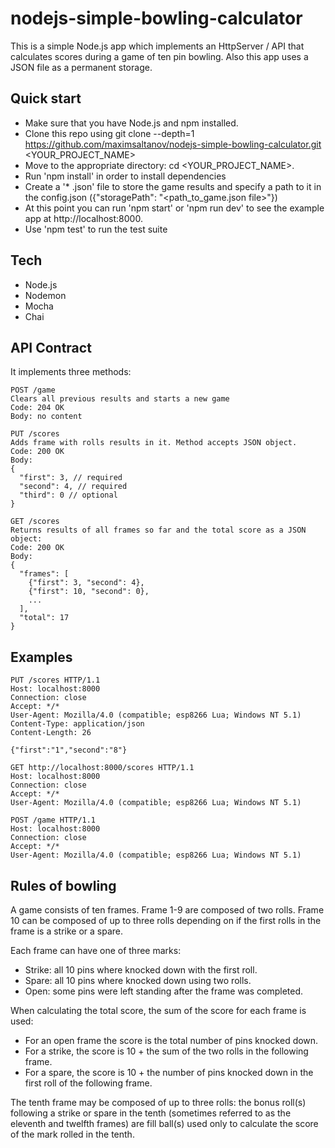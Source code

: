 # nodejs-simple-bowling-calculator

This is a simple Node.js app which implements an HttpServer / API that calculates scores during a game of ten pin bowling. Also this app uses a JSON file as a permanent storage.

## Quick start

- Make sure that you have Node.js and npm installed.
- Clone this repo using git clone --depth=1 https://github.com/maximsaltanov/nodejs-simple-bowling-calculator.git <YOUR_PROJECT_NAME>
- Move to the appropriate directory: cd <YOUR_PROJECT_NAME>.
- Run 'npm install' in order to install dependencies
- Create a '* .json' file to store the game results and specify a path to it in the config.json ({"storagePath": "<path_to_game.json file>"})
- At this point you can run 'npm start' or 'npm run dev' to see the example app at http://localhost:8000.
- Use 'npm test' to run the test suite

## Tech

- Node.js
- Nodemon
- Mocha
- Chai

## API Contract

It implements three methods:

```
POST /game
Clears all previous results and starts a new game 
Code: 204 OK
Body: no content
```

```
PUT /scores
Adds frame with rolls results in it. Method accepts JSON object. 
Code: 200 OK
Body: 
{
  "first": 3, // required
  "second": 4, // required
  "third": 0 // optional
}
```

```
GET /scores	
Returns results of all frames so far and the total score as a JSON object:
Code: 200 OK
Body:
{
  "frames": [
    {"first": 3, "second": 4},
    {"first": 10, "second": 0},
    ... 
  ],
  "total": 17
}
```

## Examples

```
PUT /scores HTTP/1.1
Host: localhost:8000
Connection: close
Accept: */*
User-Agent: Mozilla/4.0 (compatible; esp8266 Lua; Windows NT 5.1)
Content-Type: application/json
Content-Length: 26

{"first":"1","second":"8"}
```

```
GET http://localhost:8000/scores HTTP/1.1
Host: localhost:8000
Connection: close
Accept: */*
User-Agent: Mozilla/4.0 (compatible; esp8266 Lua; Windows NT 5.1)
```

```
POST /game HTTP/1.1
Host: localhost:8000
Connection: close
Accept: */*
User-Agent: Mozilla/4.0 (compatible; esp8266 Lua; Windows NT 5.1)
```

## Rules of bowling

A game consists of ten frames. Frame 1-9 are composed of two rolls. Frame 10 can be composed of up to three rolls depending on if the first rolls in the frame is a strike or a spare.

Each frame can have one of three marks:
- Strike: all 10 pins where knocked down with the first roll.
- Spare: all 10 pins where knocked down using two rolls.
- Open: some pins were left standing after the frame was completed.

When calculating the total score, the sum of the score for each frame is used:

- For an open frame the score is the total number of pins knocked down.
- For a strike, the score is 10 + the sum of the two rolls in the following frame.
- For a spare, the score is 10 + the number of pins knocked down in the first roll of the following frame.

The tenth frame may be composed of up to three rolls: the bonus roll(s) following a strike or spare in the tenth (sometimes referred to as the eleventh and twelfth frames) are fill ball(s) used only to calculate the score of the mark rolled in the tenth.
